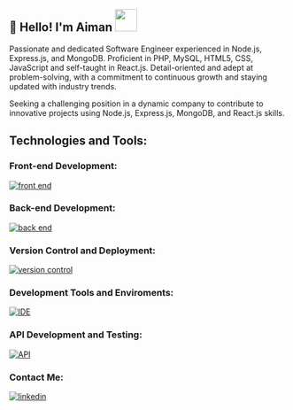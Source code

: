 ## :wave: Hello! I'm Aiman <img height="40" src="https://raw.githubusercontent.com/innng/innng/master/assets/kyubey.gif"/>

Passionate and dedicated Software Engineer experienced in Node.js, Express.js, and MongoDB. Proficient in PHP, MySQL, HTML5, CSS, JavaScript and self-taught in React.js. Detail-oriented and adept at problem-solving, with a commitment to continuous growth and staying updated with industry trends.

Seeking a challenging position in a dynamic company to contribute to innovative projects using Node.js, Express.js, MongoDB, and React.js skills.

<!--
- 🔭 I’m currently working on ...
- 🌱 I’m currently learning React 
- 📫 How to reach me: ...
-->
<!--
**aimanrazali/aimanrazali** is a ✨ _special_ ✨ repository because its `README.md` (this file) appears on your GitHub profile.

Here are some ideas to get you started:

- 🔭 I’m currently working on ...
- 🌱 I’m currently learning ...
- 👯 I’m looking to collaborate on ...
- 🤔 I’m looking for help with ...
- 💬 Ask me about ...
- 📫 How to reach me: ...
- 😄 Pronouns: ...
- ⚡ Fun fact: ...
-->

## Technologies and Tools:
### Front-end Development:


[![front end](https://skillicons.dev/icons?i=js,html,css,jquery,react,redux,vite,bootstrap,materialui,tailwind)](https://skillicons.dev)

### Back-end Development:

[![back end](https://skillicons.dev/icons?i=mongodb,express,nodejs,java,mysql,php)](https://skillicons.dev)

### Version Control and Deployment:

[![version control](https://skillicons.dev/icons?i=git,heroku,netlify)](https://skillicons.dev)

### Development Tools and Enviroments:

[![IDE](https://skillicons.dev/icons?i=vscode,atom,eclipse)](https://skillicons.dev)

### API Development and Testing:

[![API](https://skillicons.dev/icons?i=postman)](https://skillicons.dev)

### Contact Me:

[![linkedin](https://skillicons.dev/icons?i=linkedin)](https://www.linkedin.com/in/muhammad-aiman-55a070190/)

